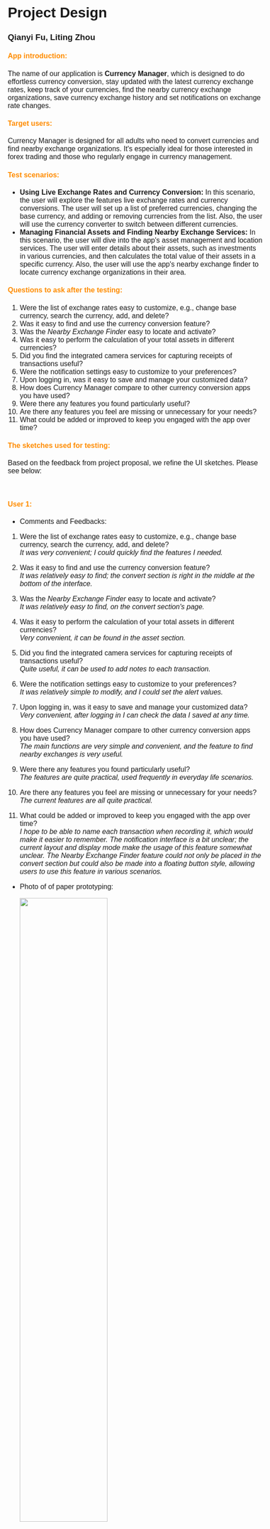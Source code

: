 <style>
@page {
  size: A4;
  margin: 1.54cm;
}

body {
  font-family: Gill Sans, sans-serif;
  font-size: 16px;
}

pre {
    background-color: #f4f4f4;
    padding: 10px;
    border-radius: 5px;
    overflow: auto;
}

code{
  background-color: #f4f4f4;
  color: #333;
  padding: 2px 4px;
  border-radius: 4px;
  font-family: "Courier New", Courier, monospace;
}

h4 {
  color:  #FF8C00; 
}
</style>

<div class="page">

# Project Design

### Qianyi Fu, Liting Zhou

#### App introduction:

The name of our application is **Currency Manager**, which is designed to do effortless currency conversion, stay updated with the latest currency exchange rates, keep track of your currencies, find the nearby currency exchange organizations, save currency exchange history and set notifications on exchange rate changes.

#### Target users:

Currency Manager is designed for all adults who need to convert currencies and find nearby exchange organizations. It's especially ideal for those interested in forex trading and those who regularly engage in currency management.

#### Test scenarios:

- **Using Live Exchange Rates and Currency Conversion:** In this scenario, the user will explore the features live exchange rates and currency conversions. The user will set up a list of preferred currencies, changing the base currency, and adding or removing currencies from the list. Also, the user will use the currency converter to switch between different currencies.
- **Managing Financial Assets and Finding Nearby Exchange Services:** In this scenario, the user will dive into the app's asset management and location services. The user will enter details about their assets, such as investments in various currencies, and then calculates the total value of their assets in a specific currency. Also, the user will use the app's nearby exchange finder to locate currency exchange organizations in their area.

#### Questions to ask after the testing:

1. Were the list of exchange rates easy to customize, e.g., change base currency, search the currency, add, and delete?
2. Was it easy to find and use the currency conversion feature?
3. Was the _Nearby Exchange Finder_ easy to locate and activate?
4. Was it easy to perform the calculation of your total assets in different currencies?
5. Did you find the integrated camera services for capturing receipts of transactions useful?
6. Were the notification settings easy to customize to your preferences?
7. Upon logging in, was it easy to save and manage your customized data?
8. How does Currency Manager compare to other currency conversion apps you have used?
9. Were there any features you found particularly useful?
10. Are there any features you feel are missing or unnecessary for your needs?
11. What could be added or improved to keep you engaged with the app over time?

#### The sketches used for testing:

Based on the feedback from project proposal, we refine the UI sketches. Please see below:

<img src="./UI_sketches/sketches_v2_1.jpg" alt="" />
<img src="./UI_sketches/sketches_v2_2.jpg" alt="" />
<img src="./UI_sketches/sketches_v2_3.jpg" alt="" />

#### User 1:

- Comments and Feedbacks:

1. Were the list of exchange rates easy to customize, e.g., change base currency, search the currency, add, and delete?  
   _It was very convenient; I could quickly find the features I needed._

2. Was it easy to find and use the currency conversion feature?  
   _It was relatively easy to find; the convert section is right in the middle at the bottom of the interface._

3. Was the _Nearby Exchange Finder_ easy to locate and activate?  
   _It was relatively easy to find, on the convert section's page._

4. Was it easy to perform the calculation of your total assets in different currencies?  
   _Very convenient, it can be found in the asset section._

5. Did you find the integrated camera services for capturing receipts of transactions useful?  
   _Quite useful, it can be used to add notes to each transaction._

6. Were the notification settings easy to customize to your preferences?  
   _It was relatively simple to modify, and I could set the alert values._

7. Upon logging in, was it easy to save and manage your customized data?  
   _Very convenient, after logging in I can check the data I saved at any time._

8. How does Currency Manager compare to other currency conversion apps you have used?  
   _The main functions are very simple and convenient, and the feature to find nearby exchanges is very useful._

9. Were there any features you found particularly useful?  
   _The features are quite practical, used frequently in everyday life scenarios._

10. Are there any features you feel are missing or unnecessary for your needs?  
    _The current features are all quite practical._

11. What could be added or improved to keep you engaged with the app over time?  
    _I hope to be able to name each transaction when recording it, which would make it easier to remember. The notification interface is a bit unclear; the current layout and display mode make the usage of this feature somewhat unclear. The Nearby Exchange Finder feature could not only be placed in the convert section but could also be made into a floating button style, allowing users to use this feature in various scenarios._

- Photo of of paper prototyping:

  <img src="./user_testing_photos/user1.jpg" alt="" style="width:60%"/>

#### User 2:

- Comments and Feedbacks:

1. Were the list of exchange rates easy to customize, e.g., change base currency, search the currency, add, and delete?  
   _Yes_

2. Was it easy to find and use the currency conversion feature?  
   _Yes, very easy_

3. Was the _Nearby Exchange Finder_ easy to locate and activate?  
   _Not very fast to find. Maybe add it to a fourth screen._

4. Was it easy to perform the calculation of your total assets in different currencies?  
   _Yes. Easy and intuitive_

5. Did you find the integrated camera services for capturing receipts of transactions useful?  
   _Yes_

6. Were the notification settings easy to customize to your preferences?  
   _Not very intuitive. But I can figure it out quickly._

7. Upon logging in, was it easy to save and manage your customized data?  
   _Yes, very easy_

8. How does Currency Manager compare to other currency conversion apps you have used?  
   _I've never used currency conversion apps._

9. Were there any features you found particularly useful?  
   _Yes, the assets management page is very cool_

10. Are there any features you feel are missing or unnecessary for your needs?  
    _All the features are necessary._

11. What could be added or improved to keep you engaged with the app over time?  
    _On the Assets screen, it's better to place the Add button next to "Your currencies...". Better change the button title to "Exchange Transaction History" in Profile page to make it clearer. The Notification page could be clearer by adding a title "Notify me when..." to the page._

- Photo of of paper prototyping:

  <img src="./user_testing_photos/user2.jpg" alt="" style="width:60%"/>

#### User 3:

- Comments and Feedbacks:

1. Were the list of exchange rates easy to customize, e.g., change base currency, search the currency, add, and delete?  
   _Yes_

2. Was it easy to find and use the currency conversion feature?  
   _Yes_

3. Was the _Nearby Exchange Finder_ easy to locate and activate?  
   _You don't see it unless you pay attention; maybe put it in the header._

4. Was it easy to perform the calculation of your total assets in different currencies?  
   _Yes_

5. Did you find the integrated camera services for capturing receipts of transactions useful?  
   _Not quite useful. I hope it can automatically fill in all the information after I take pictures._

6. Were the notification settings easy to customize to your preferences?  
   _The rule is clear but not very friendly. Maybe change to verbal expressions and ask questions to help users define the rules, instead of just laying out empty input fields._

7. Upon logging in, was it easy to save and manage your customized data?  
   _Yes_

8. How does Currency Manager compare to other currency conversion apps you have used?  
   _I have only used the conversion feature from Alipay before. This app has many more features, some of which are useful, such as the notifications._

9. Were there any features you found particularly useful?  
   _Yes, the notifications are useful. I can get notified if some exchange rates are above my thresholds._

10. Are there any features you feel are missing or unnecessary for your needs?  
    _The features of transaction history and notifications are hidden until you click profile, maybe put them to the bottom navigator after loggin._

11. What could be added or improved to keep you engaged with the app over time?  
    _The feature of asset management and transaction record can be integrated with accounting feature, which is a feature we might use everyday._

- Photo of of paper prototyping:

  <img src="./user_testing_photos/user3.jpg" alt="" style="width:60%"/>

#### The updated sketches on the feedbacks:
  <img src="./UI_sketches/sketches_v3_1.jpg" alt="" />
  <img src="./UI_sketches/sketches_v3_2.jpg" alt="" />
  <img src="./UI_sketches/sketches_v3_3.jpg" alt="" />

#### Lessons learned and key takeaways:

- Users found the Nearby Exchange Finder challenging to locate. This highlighted the importance of placing key features in easily accessible areas. Ensuring that key features are easy to find and use is crucial. Users appreciate clear layouts and simple navigation paths.
- Notification settings were not intuitive for some users. Providing clear instructions, using verbal expressions, and asking guiding questions can make customization more user-friendly.
- Testing with real users provided invaluable insights into how the app's features are perceived and used.
- Based on feedback, iterative updates to the UI sketches allowed for refining and enhancing the design.

</div>
